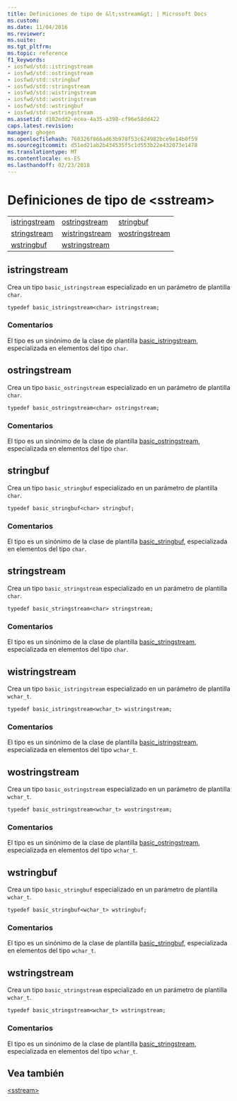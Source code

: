 ```yaml
---
title: Definiciones de tipo de &lt;sstream&gt; | Microsoft Docs
ms.custom: 
ms.date: 11/04/2016
ms.reviewer: 
ms.suite: 
ms.tgt_pltfrm: 
ms.topic: reference
f1_keywords:
- iosfwd/std::istringstream
- iosfwd/std::ostringstream
- iosfwd/std::stringbuf
- iosfwd/std::stringstream
- iosfwd/std::wistringstream
- iosfwd/std::wostringstream
- iosfwd/std::wstringbuf
- iosfwd/std::wstringstream
ms.assetid: d102edd2-ecea-4a35-a398-cf96e58dd422
caps.latest.revision: 
manager: ghogen
ms.openlocfilehash: 760326f866ad63b978f53c624982bce9e14b0f59
ms.sourcegitcommit: d51ed21ab2b434535f5c1d553b22e432073e1478
ms.translationtype: MT
ms.contentlocale: es-ES
ms.lasthandoff: 02/23/2018
---
```

# <a name="ltsstreamgt-typedefs"></a>Definiciones de tipo de &lt;sstream&gt;
||||  
|-|-|-|  
|[istringstream](#istringstream)|[ostringstream](#ostringstream)|[stringbuf](#stringbuf)|  
|[stringstream](#stringstream)|[wistringstream](#wistringstream)|[wostringstream](#wostringstream)|  
|[wstringbuf](#wstringbuf)|[wstringstream](#wstringstream)|  
  
##  <a name="istringstream"></a>  istringstream  
 Crea un tipo `basic_istringstream` especializado en un parámetro de plantilla `char`.  
  
```  
typedef basic_istringstream<char> istringstream;  
```  
  
### <a name="remarks"></a>Comentarios  
 El tipo es un sinónimo de la clase de plantilla [basic_istringstream](../standard-library/basic-istringstream-class.md), especializada en elementos del tipo `char`.  
  
##  <a name="ostringstream"></a>  ostringstream  
 Crea un tipo `basic_ostringstream` especializado en un parámetro de plantilla `char`.  
  
```  
typedef basic_ostringstream<char> ostringstream;  
```  
  
### <a name="remarks"></a>Comentarios  
 El tipo es un sinónimo de la clase de plantilla [basic_ostringstream](../standard-library/basic-ostringstream-class.md), especializada en elementos del tipo `char`.  
  
##  <a name="stringbuf"></a>  stringbuf  
 Crea un tipo `basic_stringbuf` especializado en un parámetro de plantilla `char`.  
  
```  
typedef basic_stringbuf<char> stringbuf;  
```  
  
### <a name="remarks"></a>Comentarios  
 El tipo es un sinónimo de la clase de plantilla [basic_stringbuf](../standard-library/basic-stringbuf-class.md), especializada en elementos del tipo `char`.  
  
##  <a name="stringstream"></a>  stringstream  
 Crea un tipo `basic_stringstream` especializado en un parámetro de plantilla `char`.  
  
```  
typedef basic_stringstream<char> stringstream;  
```  
  
### <a name="remarks"></a>Comentarios  
 El tipo es un sinónimo de la clase de plantilla [basic_stringstream](../standard-library/basic-stringstream-class.md), especializada en elementos del tipo `char`.  
  
##  <a name="wistringstream"></a>  wistringstream  
 Crea un tipo `basic_istringstream` especializado en un parámetro de plantilla `wchar_t`.  
  
```  
typedef basic_istringstream<wchar_t> wistringstream;  
```  
  
### <a name="remarks"></a>Comentarios  
 El tipo es un sinónimo de la clase de plantilla [basic_istringstream](../standard-library/basic-istringstream-class.md), especializada en elementos del tipo `wchar_t`.  
  
##  <a name="wostringstream"></a>  wostringstream  
 Crea un tipo `basic_ostringstream` especializado en un parámetro de plantilla `wchar_t`.  
  
```  
typedef basic_ostringstream<wchar_t> wostringstream;  
```  
  
### <a name="remarks"></a>Comentarios  
 El tipo es un sinónimo de la clase de plantilla [basic_ostringstream](../standard-library/basic-ostringstream-class.md), especializada en elementos del tipo `wchar_t`.  
  
##  <a name="wstringbuf"></a>  wstringbuf  
 Crea un tipo `basic_stringbuf` especializado en un parámetro de plantilla `wchar_t`.  
  
```  
typedef basic_stringbuf<wchar_t> wstringbuf;  
```  
  
### <a name="remarks"></a>Comentarios  
 El tipo es un sinónimo de la clase de plantilla [basic_stringbuf](../standard-library/basic-stringbuf-class.md), especializada en elementos del tipo `wchar_t`.  
  
##  <a name="wstringstream"></a>  wstringstream  
 Crea un tipo `basic_stringstream` especializado en un parámetro de plantilla `wchar_t`.  
  
```  
typedef basic_stringstream<wchar_t> wstringstream;  
```  
  
### <a name="remarks"></a>Comentarios  
 El tipo es un sinónimo de la clase de plantilla [basic_stringstream](../standard-library/basic-stringstream-class.md), especializada en elementos del tipo `wchar_t`.  
  
## <a name="see-also"></a>Vea también  
 [\<sstream>](../standard-library/sstream.md)

